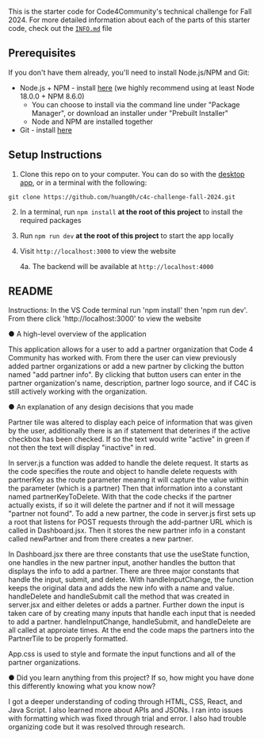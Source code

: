 This is the starter code for Code4Community's technical challenge for Fall 2024. 
For more detailed information about each of the parts of this starter code, check out the [`INFO.md`](INFO.md) file

## Prerequisites

If you don't have them already, you'll need to install Node.js/NPM and Git:
- Node.js + NPM - install [here](https://nodejs.org/en/download/package-manager) (we highly recommend using at least Node 18.0.0 + NPM 8.6.0)
   - You can choose to install via the command line under "Package Manager", or download an installer under "Prebuilt Installer"
   - Node and NPM are installed together
- Git - install [here](https://git-scm.com/downloads)

## Setup Instructions

1. Clone this repo on to your computer. You can do so with the [desktop app](https://desktop.github.com/), or in a terminal with the following:
```
git clone https://github.com/huang0h/c4c-challenge-fall-2024.git
```
2. In a terminal, run `npm install` **at the root of this project** to install the required packages
3. Run `npm run dev` **at the root of this project** to start the app locally
4. Visit `http://localhost:3000` to view the website
    
    4a. The backend will be available at `http://localhost:4000`

## README
Instructions: In the VS Code terminal run 'npm install' then 'npm run dev'. From there click 'http://localhost:3000' to view the website


● A high-level overview of the application

This application allows for a user to add a partner organization that Code 4 Community has worked with. From there the user can view previously added partner organizations or add a new partner by clicking the button named "add partner info". By clicking that button users can enter in the partner organization's name, description, partner logo source, and if C4C is still actively working with the organization.

● An explanation of any design decisions that you made

Partner tile was altered to display each peice of information that was given by the user, additionally there is an if statement that deterines if the active checkbox has been checked. If so the text would write "active" in green if not then the text will display "inactive" in red. 

In server.js a function was added to handle the delete request. It starts as the code specifies the route and object to handle delete requests with partnerKey as the route parameter meanng it will capture the value within the parameter (which is a partner) Then that information into a constant named partnerKeyToDelete. With that the code checks if the partner actually exists, if so it will delete the partner and if not it will message "partner not found". To add a new partner, the code in server.js first sets up a root that listens for POST requests through the add-partner URL which is called in Dashboard.jsx. Then it stores the new partner info in a constant called newPartner and from there creates a new partner. 

In Dashboard.jsx there are three constants that use the useState function, one handles in the new partner input, another handles the button that displays the info to add a partner. There are three major constants that handle the input, submit, and delete. With handleInputChange, the function keeps the original data and adds the new info with a name and value. handleDelete and handleSubmit call the method that was created in server.jsx and either deletes or adds a partner. Further down the input is taken care of by creating many inputs that handle each input that is needed to add a partner. handleInputChange,  handleSubmit, and handleDelete are all called at approiate times. At the end the code maps the partners into the PartnerTile to be properly formatted. 

App.css is used to style and formate the input functions and all of the partner organizations.

● Did you learn anything from this project? If so, how might you have done this
differently knowing what you know now?

I got a deeper understanding of coding through HTML, CSS, React, and Java Script. I also learned more about APIs and JSONs. I ran into issues with formatting which was fixed through trial and error. I also had trouble organizing code but it was resolved through research. 


